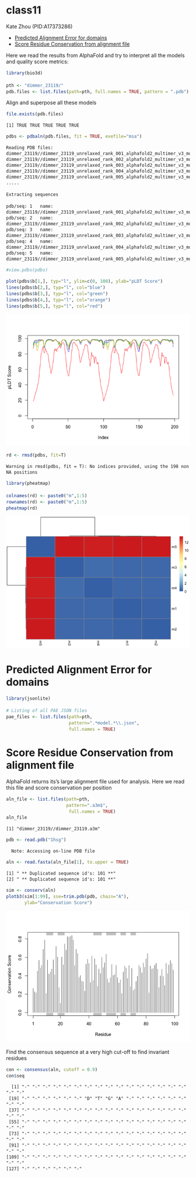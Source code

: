 # class11
Kate Zhou (PID:A17373286)

- [Predicted Alignment Error for
  domains](#predicted-alignment-error-for-domains)
- [Score Residue Conservation from alignment
  file](#score-residue-conservation-from-alignment-file)

Here we read the results from AlphaFold and try to interpret all the
models and quality score metrics:

``` r
library(bio3d)

pth <- "dimmer_23119/"
pdb.files <- list.files(path=pth, full.names = TRUE, pattern = ".pdb")
```

Align and superpose all these models

``` r
file.exists(pdb.files)
```

    [1] TRUE TRUE TRUE TRUE TRUE

``` r
pdbs <- pdbaln(pdb.files, fit = TRUE, exefile="msa")
```

    Reading PDB files:
    dimmer_23119//dimmer_23119_unrelaxed_rank_001_alphafold2_multimer_v3_model_2_seed_000.pdb
    dimmer_23119//dimmer_23119_unrelaxed_rank_002_alphafold2_multimer_v3_model_5_seed_000.pdb
    dimmer_23119//dimmer_23119_unrelaxed_rank_003_alphafold2_multimer_v3_model_4_seed_000.pdb
    dimmer_23119//dimmer_23119_unrelaxed_rank_004_alphafold2_multimer_v3_model_1_seed_000.pdb
    dimmer_23119//dimmer_23119_unrelaxed_rank_005_alphafold2_multimer_v3_model_3_seed_000.pdb
    .....

    Extracting sequences

    pdb/seq: 1   name: dimmer_23119//dimmer_23119_unrelaxed_rank_001_alphafold2_multimer_v3_model_2_seed_000.pdb 
    pdb/seq: 2   name: dimmer_23119//dimmer_23119_unrelaxed_rank_002_alphafold2_multimer_v3_model_5_seed_000.pdb 
    pdb/seq: 3   name: dimmer_23119//dimmer_23119_unrelaxed_rank_003_alphafold2_multimer_v3_model_4_seed_000.pdb 
    pdb/seq: 4   name: dimmer_23119//dimmer_23119_unrelaxed_rank_004_alphafold2_multimer_v3_model_1_seed_000.pdb 
    pdb/seq: 5   name: dimmer_23119//dimmer_23119_unrelaxed_rank_005_alphafold2_multimer_v3_model_3_seed_000.pdb 

``` r
#view.pdbs(pdbs)
```

``` r
plot(pdbs$b[1,], typ="l", ylim=c(0, 100), ylab="pLDT Score")
lines(pdbs$b[2,], typ="l", col="blue")
lines(pdbs$b[3,], typ="l", col="green")
lines(pdbs$b[4,], typ="l", col="orange")
lines(pdbs$b[5,], typ="l", col="red")
```

![](class11_files/figure-commonmark/unnamed-chunk-5-1.png)

``` r
rd <- rmsd(pdbs, fit=T)
```

    Warning in rmsd(pdbs, fit = T): No indices provided, using the 198 non NA positions

``` r
library(pheatmap)

colnames(rd) <- paste0("m",1:5)
rownames(rd) <- paste0("m",1:5)
pheatmap(rd)
```

![](class11_files/figure-commonmark/unnamed-chunk-6-1.png)

# Predicted Alignment Error for domains

``` r
library(jsonlite)

# Listing of all PAE JSON files
pae_files <- list.files(path=pth,
                        pattern=".*model.*\\.json",
                        full.names = TRUE)
```

# Score Residue Conservation from alignment file

AlphaFold returns its’s large alignment file used for analysis. Here we
read this file and score conservation per position

``` r
aln_file <- list.files(path=pth,
                       pattern=".a3m$",
                        full.names = TRUE)
aln_file
```

    [1] "dimmer_23119//dimmer_23119.a3m"

``` r
pdb <- read.pdb("1hsg")
```

      Note: Accessing on-line PDB file

``` r
aln <- read.fasta(aln_file[1], to.upper = TRUE)
```

    [1] " ** Duplicated sequence id's: 101 **"
    [2] " ** Duplicated sequence id's: 101 **"

``` r
sim <- conserv(aln)
plotb3(sim[1:99], sse=trim.pdb(pdb, chain="A"),
       ylab="Conservation Score")
```

![](class11_files/figure-commonmark/unnamed-chunk-10-1.png)

Find the consensus sequence at a very high cut-off to find invariant
residues

``` r
con <- consensus(aln, cutoff = 0.9)
con$seq
```

      [1] "-" "-" "-" "-" "-" "-" "-" "-" "-" "-" "-" "-" "-" "-" "-" "-" "-" "-"
     [19] "-" "-" "-" "-" "-" "-" "D" "T" "G" "A" "-" "-" "-" "-" "-" "-" "-" "-"
     [37] "-" "-" "-" "-" "-" "-" "-" "-" "-" "-" "-" "-" "-" "-" "-" "-" "-" "-"
     [55] "-" "-" "-" "-" "-" "-" "-" "-" "-" "-" "-" "-" "-" "-" "-" "-" "-" "-"
     [73] "-" "-" "-" "-" "-" "-" "-" "-" "-" "-" "-" "-" "-" "-" "-" "-" "-" "-"
     [91] "-" "-" "-" "-" "-" "-" "-" "-" "-" "-" "-" "-" "-" "-" "-" "-" "-" "-"
    [109] "-" "-" "-" "-" "-" "-" "-" "-" "-" "-" "-" "-" "-" "-" "-" "-" "-" "-"
    [127] "-" "-" "-" "-" "-" "-"
